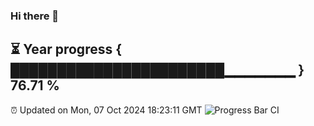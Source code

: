 ### Hi there 👋
⏳ Year progress { ███████████████████████▁▁▁▁▁▁▁ } 76.71 %
---
⏰ Updated on Mon, 07 Oct 2024 18:23:11 GMT
![Progress Bar CI](https://github.com/liununu/liununu/workflows/Progress%20Bar%20CI/badge.svg)
